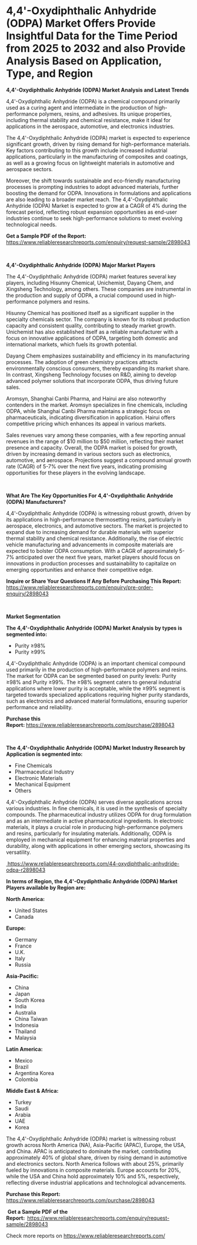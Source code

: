 <p><h1>4,4'-Oxydiphthalic Anhydride (ODPA) Market Offers Provide Insightful Data for the Time Period from 2025 to 2032 and also Provide Analysis Based on Application, Type, and Region</h1></p><p><strong>4,4'-Oxydiphthalic Anhydride (ODPA) Market Analysis and Latest Trends</strong></p>
<p><p>4,4'-Oxydiphthalic Anhydride (ODPA) is a chemical compound primarily used as a curing agent and intermediate in the production of high-performance polymers, resins, and adhesives. Its unique properties, including thermal stability and chemical resistance, make it ideal for applications in the aerospace, automotive, and electronics industries.</p><p>The 4,4'-Oxydiphthalic Anhydride (ODPA) market is expected to experience significant growth, driven by rising demand for high-performance materials. Key factors contributing to this growth include increased industrial applications, particularly in the manufacturing of composites and coatings, as well as a growing focus on lightweight materials in automotive and aerospace sectors.</p><p>Moreover, the shift towards sustainable and eco-friendly manufacturing processes is prompting industries to adopt advanced materials, further boosting the demand for ODPA. Innovations in formulations and applications are also leading to a broader market reach. The 4,4'-Oxydiphthalic Anhydride (ODPA) Market is expected to grow at a CAGR of 4% during the forecast period, reflecting robust expansion opportunities as end-user industries continue to seek high-performance solutions to meet evolving technological needs.</p></p>
<p><strong>Get a Sample PDF of the Report:&nbsp;</strong> <a href="https://www.reliableresearchreports.com/enquiry/request-sample/2898043?utm_campaign=2734&utm_medium=2&utm_source=Github&utm_content=ia&utm_term=15032025&utm_id=44-oxydiphthalic-anhydride-odpa">https://www.reliableresearchreports.com/enquiry/request-sample/2898043</a></p>
<p>&nbsp;</p>
<p><strong>4,4'-Oxydiphthalic Anhydride (ODPA) Major Market Players</strong></p>
<p><p>The 4,4'-Oxydiphthalic Anhydride (ODPA) market features several key players, including Hisunny Chemical, Unichemist, Dayang Chem, and Xingsheng Technology, among others. These companies are instrumental in the production and supply of ODPA, a crucial compound used in high-performance polymers and resins.</p><p>Hisunny Chemical has positioned itself as a significant supplier in the specialty chemicals sector. The company is known for its robust production capacity and consistent quality, contributing to steady market growth. Unichemist has also established itself as a reliable manufacturer with a focus on innovative applications of ODPA, targeting both domestic and international markets, which fuels its growth potential.</p><p>Dayang Chem emphasizes sustainability and efficiency in its manufacturing processes. The adoption of green chemistry practices attracts environmentally conscious consumers, thereby expanding its market share. In contrast, Xingsheng Technology focuses on R&D, aiming to develop advanced polymer solutions that incorporate ODPA, thus driving future sales.</p><p>Aromsyn, Shanghai Canbi Pharma, and Hairui are also noteworthy contenders in the market. Aromsyn specializes in fine chemicals, including ODPA, while Shanghai Canbi Pharma maintains a strategic focus on pharmaceuticals, indicating diversification in application. Hairui offers competitive pricing which enhances its appeal in various markets.</p><p>Sales revenues vary among these companies, with a few reporting annual revenues in the range of $10 million to $50 million, reflecting their market presence and capacity. Overall, the ODPA market is poised for growth, driven by increasing demand in various sectors such as electronics, automotive, and aerospace. Projections suggest a compound annual growth rate (CAGR) of 5-7% over the next five years, indicating promising opportunities for these players in the evolving landscape.</p></p>
<p>&nbsp;</p>
<p><strong>What Are The Key Opportunities For 4,4'-Oxydiphthalic Anhydride (ODPA) Manufacturers?</strong></p>
<p><p>4,4'-Oxydiphthalic Anhydride (ODPA) is witnessing robust growth, driven by its applications in high-performance thermosetting resins, particularly in aerospace, electronics, and automotive sectors. The market is projected to expand due to increasing demand for durable materials with superior thermal stability and chemical resistance. Additionally, the rise of electric vehicle manufacturing and advancements in composite materials are expected to bolster ODPA consumption. With a CAGR of approximately 5-7% anticipated over the next five years, market players should focus on innovations in production processes and sustainability to capitalize on emerging opportunities and enhance their competitive edge.</p></p>
<p><strong>Inquire or Share Your Questions If Any Before Purchasing This Report:</strong> <a href="https://www.reliableresearchreports.com/enquiry/pre-order-enquiry/2898043?utm_campaign=2734&utm_medium=2&utm_source=Github&utm_content=ia&utm_term=15032025&utm_id=44-oxydiphthalic-anhydride-odpa">https://www.reliableresearchreports.com/enquiry/pre-order-enquiry/2898043</a></p>
<p>&nbsp;</p>
<p><strong>Market Segmentation</strong></p>
<p><strong>The 4,4'-Oxydiphthalic Anhydride (ODPA) Market Analysis by types is segmented into:</strong></p>
<p><ul><li>Purity ≥98%</li><li>Purity ≥99%</li></ul></p>
<p><p>4,4'-Oxydiphthalic Anhydride (ODPA) is an important chemical compound used primarily in the production of high-performance polymers and resins. The market for ODPA can be segmented based on purity levels: Purity ≥98% and Purity ≥99%. The ≥98% segment caters to general industrial applications where lower purity is acceptable, while the ≥99% segment is targeted towards specialized applications requiring higher purity standards, such as electronics and advanced material formulations, ensuring superior performance and reliability.</p></p>
<p><strong>Purchase this Report:&nbsp;</strong><a href="https://www.reliableresearchreports.com/purchase/2898043?utm_campaign=2734&utm_medium=2&utm_source=Github&utm_content=ia&utm_term=15032025&utm_id=44-oxydiphthalic-anhydride-odpa">https://www.reliableresearchreports.com/purchase/2898043</a></p>
<p>&nbsp;</p>
<p><strong>The 4,4'-Oxydiphthalic Anhydride (ODPA) Market Industry Research by Application is segmented into:</strong></p>
<p><ul><li>Fine Chemicals</li><li>Pharmaceutical Industry</li><li>Electronic Materials</li><li>Mechanical Equipment</li><li>Others</li></ul></p>
<p><p>4,4'-Oxydiphthalic Anhydride (ODPA) serves diverse applications across various industries. In fine chemicals, it is used in the synthesis of specialty compounds. The pharmaceutical industry utilizes ODPA for drug formulation and as an intermediate in active pharmaceutical ingredients. In electronic materials, it plays a crucial role in producing high-performance polymers and resins, particularly for insulating materials. Additionally, ODPA is employed in mechanical equipment for enhancing material properties and durability, along with applications in other emerging sectors, showcasing its versatility.</p></p>
<p><a href="https://www.reliableresearchreports.com/44-oxydiphthalic-anhydride-odpa-r2898043?utm_campaign=2734&utm_medium=2&utm_source=Github&utm_content=ia&utm_term=15032025&utm_id=44-oxydiphthalic-anhydride-odpa">&nbsp;https://www.reliableresearchreports.com/44-oxydiphthalic-anhydride-odpa-r2898043</a></p>
<p><strong>In terms of Region, the 4,4'-Oxydiphthalic Anhydride (ODPA) Market Players available by Region are:</strong></p>
<p>
    <p> <strong> North America: </strong>
        <ul>
            <li>United States</li>
            <li>Canada</li>
        </ul>
        </p> 
    <p> <strong> Europe: </strong>
        <ul>
            <li>Germany</li>
            <li>France</li>
            <li>U.K.</li>
            <li>Italy</li>
            <li>Russia</li>
        </ul>
        </p> 
    <p> <strong> Asia-Pacific: </strong>
        <ul>
            <li>China</li>
            <li>Japan</li>
            <li>South Korea</li>
            <li>India</li>
            <li>Australia</li>
            <li>China Taiwan</li>
            <li>Indonesia</li>
            <li>Thailand</li>
            <li>Malaysia</li>
        </ul>
        </p> 
    <p> <strong> Latin America: </strong>
        <ul>
            <li>Mexico</li>
            <li>Brazil</li>
            <li>Argentina Korea</li>
            <li>Colombia</li>
        </ul>
        </p> 
    <p> <strong> Middle East & Africa: </strong>
        <ul>
            <li>Turkey</li>
            <li>Saudi</li>
            <li>Arabia</li>
            <li>UAE</li>
            <li>Korea</li>
        </ul>
    </p>
    </p>
<p><p>The 4,4'-Oxydiphthalic Anhydride (ODPA) market is witnessing robust growth across North America (NA), Asia-Pacific (APAC), Europe, the USA, and China. APAC is anticipated to dominate the market, contributing approximately 40% of global share, driven by rising demand in automotive and electronics sectors. North America follows with about 25%, primarily fueled by innovations in composite materials. Europe accounts for 20%, while the USA and China hold approximately 10% and 5%, respectively, reflecting diverse industrial applications and technological advancements.</p></p>
<p><strong>Purchase this Report: </strong><a href="https://www.reliableresearchreports.com/purchase/2898043?utm_campaign=2734&utm_medium=2&utm_source=Github&utm_content=ia&utm_term=15032025&utm_id=44-oxydiphthalic-anhydride-odpa">https://www.reliableresearchreports.com/purchase/2898043</a></p>
<p>&nbsp;<strong>Get a Sample PDF of the Report:&nbsp;&nbsp;</strong><a href="https://www.reliableresearchreports.com/enquiry/request-sample/2898043?utm_campaign=2734&utm_medium=2&utm_source=Github&utm_content=ia&utm_term=15032025&utm_id=44-oxydiphthalic-anhydride-odpa">https://www.reliableresearchreports.com/enquiry/request-sample/2898043</a></p>
<p><strong></strong></p>
<p>Check more reports on <a href="https://www.reliableresearchreports.com/?utm_campaign=2734&utm_medium=2&utm_source=Github&utm_content=ia&utm_term=15032025&utm_id=44-oxydiphthalic-anhydride-odpa">https://www.reliableresearchreports.com/</a></p>
